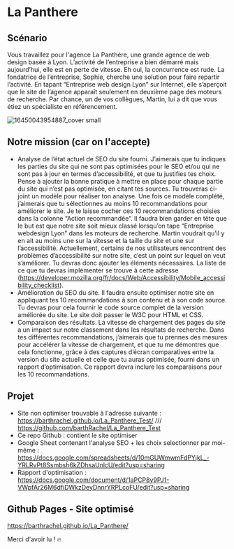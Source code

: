 # La Panthere

## Scénario
Vous travaillez pour l'agence La Panthère, une grande agence de web design basée à Lyon. L’activité de l’entreprise a bien démarré mais aujourd’hui, elle est en perte de vitesse. Eh oui, la concurrence est rude. La fondatrice de l’entreprise, Sophie, cherche une solution pour faire repartir l’activité. En tapant “Entreprise web design Lyon” sur Internet, elle s’aperçoit que le site de l’agence apparaît seulement en deuxième page des moteurs de recherche. Par chance, un de vos collègues, Martin, lui a dit que vous étiez un spécialiste en référencement.

![16450043954887_cover small](https://user-images.githubusercontent.com/43150113/197538306-9dd58b83-13a2-4357-b98b-5699c61087dc.png)

## Notre mission (car on l'accepte)
- Analyse de l’état actuel de SEO du site fourni. J’aimerais que tu indiques les parties du site qui ne sont pas optimisées pour le SEO et/ou qui ne sont pas à jour en termes d’accessibilité, et que tu justifies tes choix. Pense à ajouter la bonne pratique à mettre en place pour chaque partie du site qui n’est pas optimisée, en citant tes sources. Tu trouveras ci-joint un modèle pour réaliser ton analyse. Une fois ce modèle complété, j’aimerais que tu sélectionnes au moins 10 recommandations pour améliorer le site. Je te laisse cocher ces 10 recommandations choisies dans la colonne “Action recommandée”.
Il faudra bien garder en tête que le but est que notre site soit mieux classé lorsqu’on tape “Entreprise webdesign Lyon” dans les moteurs de recherche. Martin voudrait qu’il y en ait au moins une sur la vitesse et la taille du site et une sur l’accessibilité. Actuellement, certains de nos utilisateurs rencontrent des problèmes d’accessibilité sur notre site, c’est un point sur lequel on veut s’améliorer. Tu devras donc ajouter les éléments nécessaires. La liste de ce que tu devras implémenter se trouve à cette adresse (https://developer.mozilla.org/fr/docs/Web/Accessibility/Mobile_accessibility_checklist).
- Amélioration du SEO du site. Il faudra ensuite optimiser notre site en appliquant tes 10 recommandations à son contenu et à son code source. Tu devras pour cela fournir le code source complet de la version améliorée du site. Le site doit passer le W3C pour HTML et CSS.
- Comparaison des résultats. La vitesse de chargement des pages du site a un impact sur notre classement dans les résultats de recherche. Dans tes différentes recommandations, j’aimerais que tu prennes des mesures pour accélérer la vitesse de chargement, et que tu me démontres que cela fonctionne, grâce à des captures d’écran comparatives entre la version du site actuelle et celle que tu auras optimisée, fourni dans un rapport d’optimisation. Ce rapport devra inclure les comparaisons pour les 10 recommandations.

## Projet
- Site non optimiser trouvable à l'adresse suivante : https://barthrachel.github.io/La_Panthere_Test/   /// https://github.com/barthRachel/La_Panthere_Test
- Ce repo Github : contient le site optimiser
- Google Sheet contenant l'analyse SEO + les choix selectionner par moi-même : https://docs.google.com/spreadsheets/d/10mGUWmwmFdPYjkL_-YRLRvPt8Ssmbsh6kZDhsaUnlcU/edit?usp=sharing
- Rapport d'optimisation : https://docs.google.com/document/d/1aPCP8y9PJ1-VWpfAr26M6dfiDWkzDeyDnnrYRPLcoFU/edit?usp=sharing

## Github Pages - Site optimisé
https://barthrachel.github.io/La_Panthere/

Merci d'avoir lu ! 🔥
